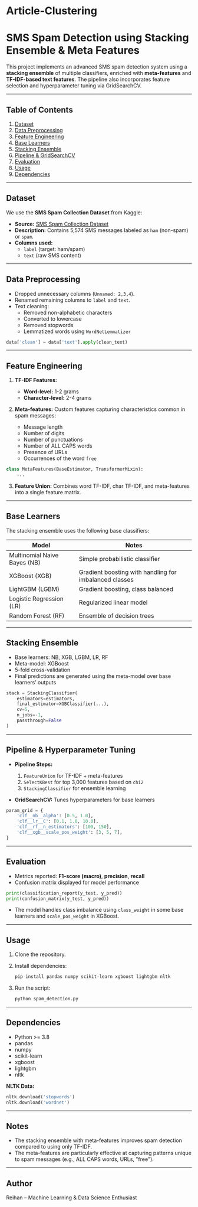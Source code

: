 # Article-Clustering


# SMS Spam Detection using Stacking Ensemble & Meta Features

This project implements an advanced SMS spam detection system using a **stacking ensemble** of multiple classifiers, enriched with **meta-features** and **TF-IDF-based text features**. The pipeline also incorporates feature selection and hyperparameter tuning via GridSearchCV.

---

## Table of Contents
1. [Dataset](#dataset)
2. [Data Preprocessing](#data-preprocessing)
3. [Feature Engineering](#feature-engineering)
4. [Base Learners](#base-learners)
5. [Stacking Ensemble](#stacking-ensemble)
6. [Pipeline & GridSearchCV](#pipeline--gridsearchcv)
7. [Evaluation](#evaluation)
8. [Usage](#usage)
9. [Dependencies](#dependencies)

---

## Dataset
We use the **SMS Spam Collection Dataset** from Kaggle:

- **Source:** [SMS Spam Collection Dataset](https://raw.githubusercontent.com/mohitgupta-omg/Kaggle-SMS-Spam-Collection-Dataset-/master/spam.csv)
- **Description:** Contains 5,574 SMS messages labeled as `ham` (non-spam) or `spam`.
- **Columns used:** 
  - `label` (target: ham/spam)
  - `text` (raw SMS content)

---

## Data Preprocessing
- Dropped unnecessary columns (`Unnamed: 2,3,4`).
- Renamed remaining columns to `label` and `text`.
- Text cleaning:
  - Removed non-alphabetic characters
  - Converted to lowercase
  - Removed stopwords
  - Lemmatized words using `WordNetLemmatizer`

```python
data['clean'] = data['text'].apply(clean_text)
````

---

## Feature Engineering

1. **TF-IDF Features:**

   * **Word-level:** 1-2 grams
   * **Character-level:** 2-4 grams
2. **Meta-features:** Custom features capturing characteristics common in spam messages:

   * Message length
   * Number of digits
   * Number of punctuations
   * Number of ALL CAPS words
   * Presence of URLs
   * Occurrences of the word `free`

```python
class MetaFeatures(BaseEstimator, TransformerMixin):
    ...
```

3. **Feature Union:** Combines word TF-IDF, char TF-IDF, and meta-features into a single feature matrix.

---

## Base Learners

The stacking ensemble uses the following base classifiers:

| Model                        | Notes                                                  |
| ---------------------------- | ------------------------------------------------------ |
| Multinomial Naive Bayes (NB) | Simple probabilistic classifier                        |
| XGBoost (XGB)                | Gradient boosting with handling for imbalanced classes |
| LightGBM (LGBM)              | Gradient boosting, class balanced                      |
| Logistic Regression (LR)     | Regularized linear model                               |
| Random Forest (RF)           | Ensemble of decision trees                             |

---

## Stacking Ensemble

* Base learners: NB, XGB, LGBM, LR, RF
* Meta-model: XGBoost
* 5-fold cross-validation
* Final predictions are generated using the meta-model over base learners’ outputs

```python
stack = StackingClassifier(
    estimators=estimators,
    final_estimator=XGBClassifier(...),
    cv=5,
    n_jobs=-1,
    passthrough=False
)
```

---

## Pipeline & Hyperparameter Tuning

* **Pipeline Steps:**

  1. `FeatureUnion` for TF-IDF + meta-features
  2. `SelectKBest` for top 3,000 features based on `chi2`
  3. `StackingClassifier` for ensemble learning

* **GridSearchCV:** Tunes hyperparameters for base learners

```python
param_grid = {
    'clf__nb__alpha': [0.5, 1.0],
    'clf__lr__C': [0.1, 1.0, 10.0],
    'clf__rf__n_estimators': [100, 150],
    'clf__xgb__scale_pos_weight': [3, 5, 7],
}
```

---

## Evaluation

* Metrics reported: **F1-score (macro)**, **precision**, **recall**
* Confusion matrix displayed for model performance

```python
print(classification_report(y_test, y_pred))
print(confusion_matrix(y_test, y_pred))
```

* The model handles class imbalance using `class_weight` in some base learners and `scale_pos_weight` in XGBoost.

---

## Usage

1. Clone the repository.
2. Install dependencies:

   ```bash
   pip install pandas numpy scikit-learn xgboost lightgbm nltk
   ```
3. Run the script:

   ```bash
   python spam_detection.py
   ```

---

## Dependencies

* Python >= 3.8
* pandas
* numpy
* scikit-learn
* xgboost
* lightgbm
* nltk

**NLTK Data:**

```python
nltk.download('stopwords')
nltk.download('wordnet')
```

---

## Notes

* The stacking ensemble with meta-features improves spam detection compared to using only TF-IDF.
* The meta-features are particularly effective at capturing patterns unique to spam messages (e.g., ALL CAPS words, URLs, "free").

---

## Author

Reihan – Machine Learning & Data Science Enthusiast


